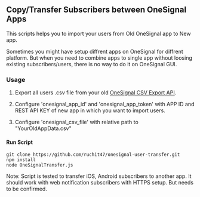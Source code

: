 ## Copy/Transfer Subscribers between OneSignal Apps

This scripts helps you to import your users from Old OneSignal app to New app.

Sometimes you might have setup diffrent apps on OneSignal for diffrent platform. 
But when you need to combine apps to single app without loosing existing subscribers/users, there is no way to do it on OneSignal GUI.


### Usage

1. Export all users .csv file from your old [OneSignal CSV Export API](https://documentation.onesignal.com/reference#csv-export ).

2. Configure 'onesignal_app_id' and 'onesignal_app_token' with APP ID and REST API KEY of new app in which you want to import users.

3. Configure 'onesignal_csv_file' with relative path to "YourOldAppData.csv"

#### Run Script
	git clone https://github.com/ruchit47/onesignal-user-transfer.git
	npm install
    node OneSignalTransfer.js



Note: 
Script is tested to transfer iOS, Android subscribers to another app. 
It should work with web notification subscribers with HTTPS setup. But needs to be confirmed. 